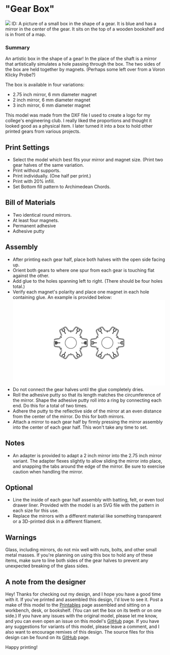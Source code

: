 # "Gear Box"

![](cover.png)
ID: A picture of a small box in the shape of a gear. It is blue and has a mirror in the center of the gear. It sits on the top of a wooden bookshelf and is in front of a map.

### Summary

An artistic box in the shape of a gear! In the place of the shaft is a mirror that artistically simulates a hole passing through the box. The two sides of the box are held together by magnets. (Perhaps some left over from a Voron Klicky Probe?)

The box is available in four variations:

- 2.75 inch mirror, 6 mm diameter magnet
- 2 inch mirror, 6 mm diameter magnet
- 3 inch mirror, 6 mm diameter magnet

This model was made from the DXF file I used to create a logo for my college's engineering club. I really liked the proportions and thought it looked good as a physical item. I later turned it into a box to hold other printed gears from various projects.

## Print Settings

- Select the model which best fits your mirror and magnet size. (Print two gear halves of the same variation.
- Print without supports.
- Print individually. (One half per print.)
- Print with 20% infill.
- Set Bottom fill pattern to Archimedean Chords.

## Bill of Materials

- Two identical round mirrors.
- At least four magnets.
- Permanent adhesive
- Adhesive putty

## Assembly

- After printing each gear half, place both halves with the open side facing up.
- Orient both gears to where one spur from each gear is touching flat against the other.
- Add glue to the holes spanning left to right. (There should be four holes total.)
- Verify each magnet's polarity and place one magnet in each hole containing glue. An example is provided below:
![](assembly.png)
- Do not connect the gear halves until the glue completely dries.
- Roll the adhesive putty so that its length matches the circumference of the mirror. Shape the adhesive putty roll into a ring by connecting each end. Do this for a total of two times.
- Adhere the putty to the reflective side of the mirror at an even distance from the center of the mirror. Do this for both mirrors.
- Attach a mirror to each gear half by firmly pressing the mirror assembly into the center of each gear half. This won't take any time to set.

## Notes

- An adapter is provided to adapt a 2 inch mirror into the 2.75 inch mirror variant. The adapter flexes slightly to allow sliding the mirror into place, and snapping the tabs around the edge of the mirror. Be sure to exercise caution when handling the mirror.

## Optional

- Line the inside of each gear half assembly with batting, felt, or even tool drawer liner. Provided with the model is an SVG file with the pattern in each size for this use.
- Replace the mirrors with a different material like something transparent or a 3D-printed disk in a different filament.

## Warnings

Glass, including mirrors, do not mix well with nuts, bolts, and other small metal masses. If you're planning on using this box to hold any of these items, make sure to line both sides of the gear halves to prevent any unexpected breaking of the glass sides.

## A note from the designer

Hey! Thanks for checking out my design, and I hope you have a good time with it. If you've printed and assembled this design, I'd love to see it. Post a make of this model to the [Printables](https://www.printables.com/model/510575-gear-box) page assembled and sitting on a workbench, desk, or bookshelf. (You can set the box on its teeth or on one side.) If you have any issues with the original model, please let me know, and you can even open an issue on this model's [GitHub](https://github.com/EvokeMadness/gear-box) page. If you have any suggestions for variants of this model, please leave a comment, and I also want to encourage remixes of this design. The source files for this design can be found on its [GitHub](https://github.com/EvokeMadness/gear-box) page.

Happy printing!